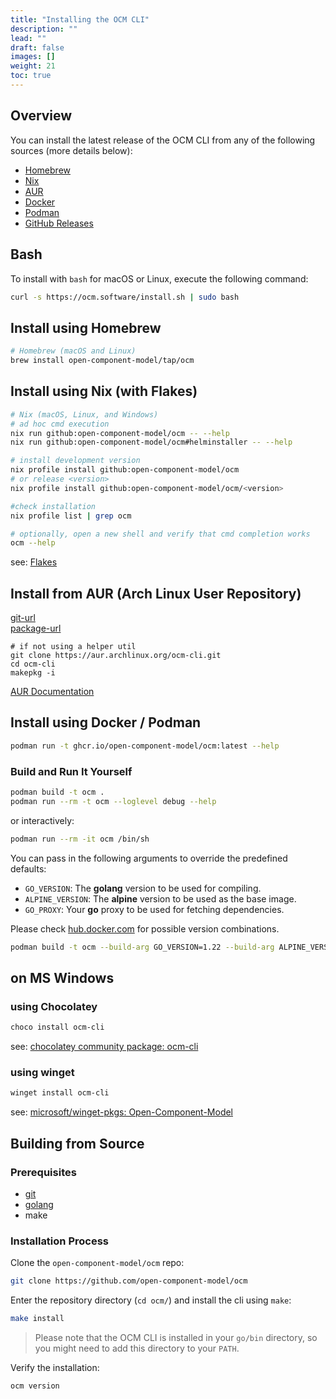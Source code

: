 ```yaml
---
title: "Installing the OCM CLI"
description: ""
lead: ""
draft: false
images: []
weight: 21
toc: true
---
```


## Overview

You can install the latest release of the OCM CLI from any of the following sources (more details below):

- [Homebrew](https://brew.sh)
- [Nix](https://nixos.org)
- [AUR](https://aur.archlinux.org/packages/ocm-cli)
- [Docker](https://www.docker.com/)
- [Podman](https://podman.io/)
- [GitHub Releases](https://github.com/open-component-model/ocm/releases)

## Bash

To install with `bash` for macOS or Linux, execute the following command:

```sh
curl -s https://ocm.software/install.sh | sudo bash
```

## Install using Homebrew

```sh
# Homebrew (macOS and Linux)
brew install open-component-model/tap/ocm
```

## Install using Nix (with Flakes)

```sh
# Nix (macOS, Linux, and Windows)
# ad hoc cmd execution
nix run github:open-component-model/ocm -- --help
nix run github:open-component-model/ocm#helminstaller -- --help

# install development version
nix profile install github:open-component-model/ocm
# or release <version>
nix profile install github:open-component-model/ocm/<version>

#check installation
nix profile list | grep ocm

# optionally, open a new shell and verify that cmd completion works
ocm --help
```

see: [Flakes](https://nixos.wiki/wiki/Flakes)

## Install from AUR (Arch Linux User Repository)

[git-url](https://aur.archlinux.org/ocm-cli.git)  
[package-url](https://aur.archlinux.org/packages/ocm-cli)

```shell
# if not using a helper util
git clone https://aur.archlinux.org/ocm-cli.git
cd ocm-cli
makepkg -i
```

[AUR Documentation](https://wiki.archlinux.org/title/Arch_User_Repository)

## Install using Docker / Podman

```sh
podman run -t ghcr.io/open-component-model/ocm:latest --help
```

### Build and Run It Yourself

```sh
podman build -t ocm .
podman run --rm -t ocm --loglevel debug --help
```

or interactively:

```sh
podman run --rm -it ocm /bin/sh
```

You can pass in the following arguments to override the predefined defaults:

- `GO_VERSION`: The **golang** version to be used for compiling.
- `ALPINE_VERSION`: The **alpine** version to be used as the base image.
- `GO_PROXY`: Your **go** proxy to be used for fetching dependencies.

Please check [hub.docker.com](https://hub.docker.com/_/golang/tags?page=1&name=alpine) for possible version combinations.

```sh
podman build -t ocm --build-arg GO_VERSION=1.22 --build-arg ALPINE_VERSION=3.19 --build-arg GO_PROXY=https://proxy.golang.org .
```

## on MS Windows

### using Chocolatey

```powershell
choco install ocm-cli
```

see: [chocolatey community package: ocm-cli](https://community.chocolatey.org/packages/ocm-cli)

### using winget

```powershell
winget install ocm-cli
```

see: [microsoft/winget-pkgs: Open-Component-Model](https://github.com/microsoft/winget-pkgs/tree/master/manifests/o/Open-Component-Model)

## Building from Source

### Prerequisites

- [git](https://www.git-scm.com/)
- [golang](https://go.dev/)
- make

### Installation Process

Clone the `open-component-model/ocm` repo:

```bash
git clone https://github.com/open-component-model/ocm
```

Enter the repository directory (`cd ocm/`) and install the cli using `make`:

```bash
make install
```

> Please note that the OCM CLI is installed in your `go/bin` directory, so you might need to add this directory to your `PATH`.

Verify the installation:

```bash
ocm version
```
